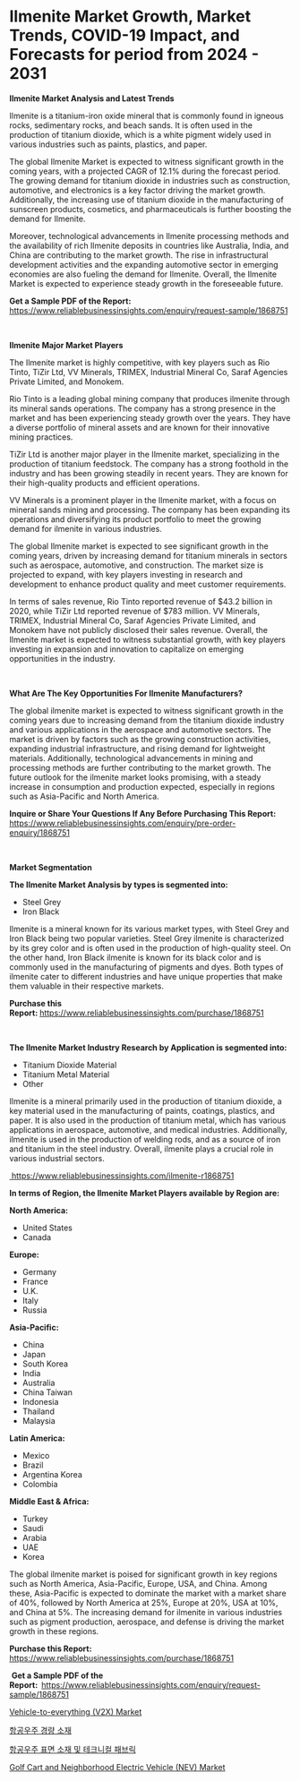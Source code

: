<p><h1>Ilmenite Market Growth, Market Trends, COVID-19 Impact, and Forecasts for period from 2024 - 2031</h1></p><p><strong>Ilmenite Market Analysis and Latest Trends</strong></p>
<p><p>Ilmenite is a titanium-iron oxide mineral that is commonly found in igneous rocks, sedimentary rocks, and beach sands. It is often used in the production of titanium dioxide, which is a white pigment widely used in various industries such as paints, plastics, and paper.</p><p>The global Ilmenite Market is expected to witness significant growth in the coming years, with a projected CAGR of 12.1% during the forecast period. The growing demand for titanium dioxide in industries such as construction, automotive, and electronics is a key factor driving the market growth. Additionally, the increasing use of titanium dioxide in the manufacturing of sunscreen products, cosmetics, and pharmaceuticals is further boosting the demand for Ilmenite.</p><p>Moreover, technological advancements in Ilmenite processing methods and the availability of rich Ilmenite deposits in countries like Australia, India, and China are contributing to the market growth. The rise in infrastructural development activities and the expanding automotive sector in emerging economies are also fueling the demand for Ilmenite. Overall, the Ilmenite Market is expected to experience steady growth in the foreseeable future.</p></p>
<p><strong>Get a Sample PDF of the Report:&nbsp;</strong> <a href="https://www.reliablebusinessinsights.com/enquiry/request-sample/1868751">https://www.reliablebusinessinsights.com/enquiry/request-sample/1868751</a></p>
<p>&nbsp;</p>
<p><strong>Ilmenite Major Market Players</strong></p>
<p><p>The Ilmenite market is highly competitive, with key players such as Rio Tinto, TiZir Ltd, VV Minerals, TRIMEX, Industrial Mineral Co, Saraf Agencies Private Limited, and Monokem. </p><p>Rio Tinto is a leading global mining company that produces ilmenite through its mineral sands operations. The company has a strong presence in the market and has been experiencing steady growth over the years. They have a diverse portfolio of mineral assets and are known for their innovative mining practices. </p><p>TiZir Ltd is another major player in the Ilmenite market, specializing in the production of titanium feedstock. The company has a strong foothold in the industry and has been growing steadily in recent years. They are known for their high-quality products and efficient operations. </p><p>VV Minerals is a prominent player in the Ilmenite market, with a focus on mineral sands mining and processing. The company has been expanding its operations and diversifying its product portfolio to meet the growing demand for ilmenite in various industries. </p><p>The global Ilmenite market is expected to see significant growth in the coming years, driven by increasing demand for titanium minerals in sectors such as aerospace, automotive, and construction. The market size is projected to expand, with key players investing in research and development to enhance product quality and meet customer requirements. </p><p>In terms of sales revenue, Rio Tinto reported revenue of $43.2 billion in 2020, while TiZir Ltd reported revenue of $783 million. VV Minerals, TRIMEX, Industrial Mineral Co, Saraf Agencies Private Limited, and Monokem have not publicly disclosed their sales revenue. Overall, the Ilmenite market is expected to witness substantial growth, with key players investing in expansion and innovation to capitalize on emerging opportunities in the industry.</p></p>
<p>&nbsp;</p>
<p><strong>What Are The Key Opportunities For Ilmenite Manufacturers?</strong></p>
<p><p>The global ilmenite market is expected to witness significant growth in the coming years due to increasing demand from the titanium dioxide industry and various applications in the aerospace and automotive sectors. The market is driven by factors such as the growing construction activities, expanding industrial infrastructure, and rising demand for lightweight materials. Additionally, technological advancements in mining and processing methods are further contributing to the market growth. The future outlook for the ilmenite market looks promising, with a steady increase in consumption and production expected, especially in regions such as Asia-Pacific and North America.</p></p>
<p><strong>Inquire or Share Your Questions If Any Before Purchasing This Report:</strong> <a href="https://www.reliablebusinessinsights.com/enquiry/pre-order-enquiry/1868751">https://www.reliablebusinessinsights.com/enquiry/pre-order-enquiry/1868751</a></p>
<p>&nbsp;</p>
<p><strong>Market Segmentation</strong></p>
<p><strong>The Ilmenite Market Analysis by types is segmented into:</strong></p>
<p><ul><li>Steel Grey</li><li>Iron Black</li></ul></p>
<p><p>Ilmenite is a mineral known for its various market types, with Steel Grey and Iron Black being two popular varieties. Steel Grey ilmenite is characterized by its grey color and is often used in the production of high-quality steel. On the other hand, Iron Black ilmenite is known for its black color and is commonly used in the manufacturing of pigments and dyes. Both types of ilmenite cater to different industries and have unique properties that make them valuable in their respective markets.</p></p>
<p><strong>Purchase this Report:&nbsp;</strong><a href="https://www.reliablebusinessinsights.com/purchase/1868751">https://www.reliablebusinessinsights.com/purchase/1868751</a></p>
<p>&nbsp;</p>
<p><strong>The Ilmenite Market Industry Research by Application is segmented into:</strong></p>
<p><ul><li>Titanium Dioxide Material</li><li>Titanium Metal Material</li><li>Other</li></ul></p>
<p><p>Ilmenite is a mineral primarily used in the production of titanium dioxide, a key material used in the manufacturing of paints, coatings, plastics, and paper. It is also used in the production of titanium metal, which has various applications in aerospace, automotive, and medical industries. Additionally, ilmenite is used in the production of welding rods, and as a source of iron and titanium in the steel industry. Overall, ilmenite plays a crucial role in various industrial sectors.</p></p>
<p><a href="https://www.reliablebusinessinsights.com/ilmenite-r1868751">&nbsp;https://www.reliablebusinessinsights.com/ilmenite-r1868751</a></p>
<p><strong>In terms of Region, the Ilmenite Market Players available by Region are:</strong></p>
<p>
    <p> <strong> North America: </strong>
        <ul>
            <li>United States</li>
            <li>Canada</li>
        </ul>
        </p> 
    <p> <strong> Europe: </strong>
        <ul>
            <li>Germany</li>
            <li>France</li>
            <li>U.K.</li>
            <li>Italy</li>
            <li>Russia</li>
        </ul>
        </p> 
    <p> <strong> Asia-Pacific: </strong>
        <ul>
            <li>China</li>
            <li>Japan</li>
            <li>South Korea</li>
            <li>India</li>
            <li>Australia</li>
            <li>China Taiwan</li>
            <li>Indonesia</li>
            <li>Thailand</li>
            <li>Malaysia</li>
        </ul>
        </p> 
    <p> <strong> Latin America: </strong>
        <ul>
            <li>Mexico</li>
            <li>Brazil</li>
            <li>Argentina Korea</li>
            <li>Colombia</li>
        </ul>
        </p> 
    <p> <strong> Middle East & Africa: </strong>
        <ul>
            <li>Turkey</li>
            <li>Saudi</li>
            <li>Arabia</li>
            <li>UAE</li>
            <li>Korea</li>
        </ul>
    </p>
    </p>
<p><p>The global ilmenite market is poised for significant growth in key regions such as North America, Asia-Pacific, Europe, USA, and China. Among these, Asia-Pacific is expected to dominate the market with a market share of 40%, followed by North America at 25%, Europe at 20%, USA at 10%, and China at 5%. The increasing demand for ilmenite in various industries such as pigment production, aerospace, and defense is driving the market growth in these regions.</p></p>
<p><strong>Purchase this Report: </strong><a href="https://www.reliablebusinessinsights.com/purchase/1868751">https://www.reliablebusinessinsights.com/purchase/1868751</a></p>
<p>&nbsp;<strong>Get a Sample PDF of the Report:&nbsp;&nbsp;</strong><a href="https://www.reliablebusinessinsights.com/enquiry/request-sample/1868751">https://www.reliablebusinessinsights.com/enquiry/request-sample/1868751</a></p>
<p><strong></strong></p>
<p><p><a href="https://github.com/crlaem461/Market-Research-Report-List-1/blob/main/vehicle-to-everything-v2x-market.md">Vehicle-to-everything (V2X) Market</a></p><p><a href="https://github.com/sarassiksa/Market-Research-Report-List-1/blob/main/2704137117147.md">항공우주 경량 소재</a></p><p><a href="https://github.com/LoganRew1964/Market-Research-Report-List-1/blob/main/3605277117148.md">항공우주 표면 소재 및 테크니컬 패브릭</a></p><p><a href="https://github.com/wnxtvsgd56/Market-Research-Report-List-1/blob/main/golf-cart-and-neighborhood-electric-vehicle-nev-market.md">Golf Cart and Neighborhood Electric Vehicle (NEV) Market</a></p></p>
